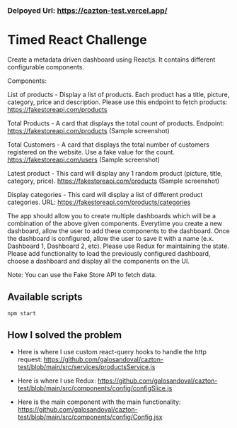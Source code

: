 ### Delpoyed Url: https://cazton-test.vercel.app/

# Timed React Challenge

Create a metadata driven dashboard using Reactjs. It contains different configurable components.


Components:


List of products - Display a list of products. Each product has a title, picture, category, price and description. Please use this endpoint to fetch products: https://fakestoreapi.com/products


Total Products - A card that displays the total count of products. Endpoint:  https://fakestoreapi.com/products (Sample screenshot)


Total Customers - A card that displays the total number of customers registered on the website. Use a fake value for the count. https://fakestoreapi.com/users (Sample screenshot)


Latest product - This card will display any 1 random product (picture, title, category, price). https://fakestoreapi.com/products (Sample screenshot)


Display categories - This card will display a list of different product categories. URL: https://fakestoreapi.com/products/categories


The app should allow you to create multiple dashboards which will be a combination of the above given components. Everytime you create a new dashboard, allow the user to add these components to the dashboard. Once the dashboard is configured, allow the user to save it with a name (e.x. Dashboard 1, Dashboard 2, etc). Please use Redux for maintaining the state. Please add functionality to load the previously configured dashboard, choose a dashboard and display all the components on the UI.


Note: You can use the Fake Store API to fetch data.

## Available scripts
```
npm start
```

## How I solved the problem

- Here is where I use custom react-query hooks to handle the http request: https://github.com/galosandoval/cazton-test/blob/main/src/services/productsService.js

- Here is where I use Redux: https://github.com/galosandoval/cazton-test/blob/main/src/components/config/configSlice.js

- Here is the main component with the main functionality: https://github.com/galosandoval/cazton-test/blob/main/src/components/config/Config.jsx
